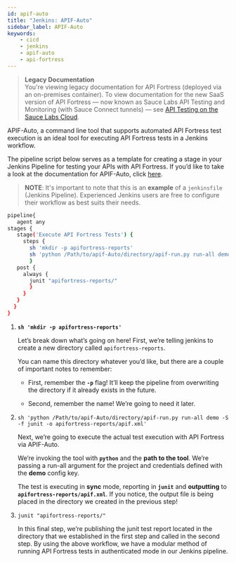 ```yaml
---
id: apif-auto
title: "Jenkins: APIF-Auto"
sidebar_label: APIF-Auto
keywords:
    - cicd
    - jenkins
    - apif-auto
    - api-fortress
---
```


<head>
  <meta name="robots" content="noindex" />
</head>

>**Legacy Documentation**<br/>You're viewing legacy documentation for API Fortress (deployed via an on-premises container). To view documentation for the new SaaS version of API Fortress &#8212; now known as Sauce Labs API Testing and Monitoring (with Sauce Connect tunnels) &#8212; see [API Testing on the Sauce Labs Cloud](/api-testing/).

APIF-Auto, a command line tool that supports automated API Fortress test execution is an ideal tool for executing API Fortress tests in a Jenkins workflow.

The pipeline script below serves as a template for creating a stage in your Jenkins Pipeline for testing your APIs with API Fortress. If you’d like to take a look at the documentation for APIF-Auto, click [here](https://apifortress.com/doc/command-line-tools/).

> __NOTE__: It's important to note that this is an **example** of a `jenkinsfile` (Jenkins Pipeline). Experienced Jenkins users are free to configure their workflow as best suits their needs.

```bash
pipeline{
   agent any
stages {
   stage('Execute API Fortress Tests') {
     steps {
       sh 'mkdir -p apifortress-reports'
       sh 'python /Path/to/apif-Auto/directory/apif-run.py run-all demo -S -f junit -o apifortress-reports/apif.xml'
       }
   post {
     always {
       junit "apifortress-reports/"
       }
     }
   }
  }
}
```

1. **`sh 'mkdir -p apifortress-reports'`**

    Let’s break down what’s going on here! First, we’re telling jenkins to create a new directory called `apifortress-reports`.

    You can name this directory whatever you’d like, but there are a couple of important notes to remember:

      * First, remember the **`-p`** flag! It’ll keep the pipeline from overwriting the directory if it already exists in the future.

      * Second, remember the name! We’re going to need it later.

2. `sh 'python /Path/to/apif-Auto/directory/apif-run.py run-all demo -S -f junit -o apifortress-reports/apif.xml'`

    Next, we’re going to execute the actual test execution with API Fortress via APIF-Auto.

    We’re invoking the tool with **`python`** and the **path to the tool**. We’re passing a run-all argument for the project and credentials defined with the **demo** config key.

    The test is executing in **sync** mode, reporting in **`junit`** and **outputting** to **`apifortress-reports/apif.xml`**. If you notice, the output file is being placed in the directory we created in the previous step!

3. `junit "apifortress-reports/"`

    In this final step, we’re publishing the junit test report located in the directory that we established in the first step and called in the second step. By using the above workflow, we have a modular method of running API Fortress tests in authenticated mode in our Jenkins pipeline.
